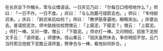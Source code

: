 在长庆会下作桶头，常与众僧语话。一日庆见乃曰：​「尔每日口唠唠地作么？​」师曰：​「一日不作，一日不食。​」庆曰：​「与么则磨弓错箭去也。​」师曰：​「专待尉迟来。​」庆曰：​「尉迟来后如何？​」师曰：​「教伊筋骨遍地，眼睛突出。​」庆便出去。普请担泥次，师中路按拄杖問僧云：​「上窟泥，下窟泥？​」僧云：​「上窟泥。​」师打一棒。又问一僧，僧云：​「下窟泥。​」师亦打一棒。又问明招，招放下泥担叉手云：​「请师鉴。​」师便休。径山果云：​「招庆虽然休去，争奈明招不甘。云门当时若见他放下泥擔云请师鉴，劈脊也与一棒，看他如何折合。​」